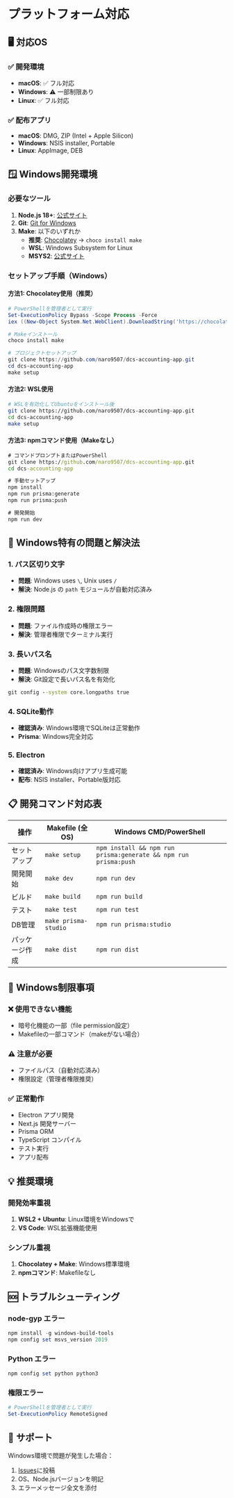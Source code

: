 # プラットフォーム対応

## 🖥️ 対応OS

### ✅ 開発環境
- **macOS**: ✅ フル対応
- **Windows**: ⚠️ 一部制限あり
- **Linux**: ✅ フル対応

### ✅ 配布アプリ
- **macOS**: DMG, ZIP (Intel + Apple Silicon)
- **Windows**: NSIS installer, Portable
- **Linux**: AppImage, DEB

## 🪟 Windows開発環境

### 必要なツール
1. **Node.js 18+**: [公式サイト](https://nodejs.org/)
2. **Git**: [Git for Windows](https://gitforwindows.io/)
3. **Make**: 以下のいずれか
   - **推奨**: [Chocolatey](https://chocolatey.org/) → `choco install make`
   - **WSL**: Windows Subsystem for Linux
   - **MSYS2**: [公式サイト](https://www.msys2.org/)

### セットアップ手順（Windows）

#### 方法1: Chocolatey使用（推奨）
```powershell
# PowerShellを管理者として実行
Set-ExecutionPolicy Bypass -Scope Process -Force
iex ((New-Object System.Net.WebClient).DownloadString('https://chocolatey.org/install.ps1'))

# Makeインストール
choco install make

# プロジェクトセットアップ
git clone https://github.com/naro9507/dcs-accounting-app.git
cd dcs-accounting-app
make setup
```

#### 方法2: WSL使用
```bash
# WSLを有効化してUbuntuをインストール後
git clone https://github.com/naro9507/dcs-accounting-app.git
cd dcs-accounting-app
make setup
```

#### 方法3: npmコマンド使用（Makeなし）
```cmd
# コマンドプロンプトまたはPowerShell
git clone https://github.com/naro9507/dcs-accounting-app.git
cd dcs-accounting-app

# 手動セットアップ
npm install
npm run prisma:generate
npm run prisma:push

# 開発開始
npm run dev
```

## 🔧 Windows特有の問題と解決法

### 1. パス区切り文字
- **問題**: Windows uses `\`, Unix uses `/`
- **解決**: Node.js の `path` モジュールが自動対応済み

### 2. 権限問題
- **問題**: ファイル作成時の権限エラー
- **解決**: 管理者権限でターミナル実行

### 3. 長いパス名
- **問題**: Windowsのパス文字数制限
- **解決**: Git設定で長いパス名を有効化
```cmd
git config --system core.longpaths true
```

### 4. SQLite動作
- **確認済み**: Windows環境でSQLiteは正常動作
- **Prisma**: Windows完全対応

### 5. Electron
- **確認済み**: Windows向けアプリ生成可能
- **配布**: NSIS installer、Portable版対応

## 📋 開発コマンド対応表

| 操作 | Makefile (全OS) | Windows CMD/PowerShell |
|------|----------------|------------------------|
| セットアップ | `make setup` | `npm install && npm run prisma:generate && npm run prisma:push` |
| 開発開始 | `make dev` | `npm run dev` |
| ビルド | `make build` | `npm run build` |
| テスト | `make test` | `npm run test` |
| DB管理 | `make prisma-studio` | `npm run prisma:studio` |
| パッケージ作成 | `make dist` | `npm run dist` |

## 🚨 Windows制限事項

### ❌ 使用できない機能
- 暗号化機能の一部（file permission設定）
- Makefileの一部コマンド（makeがない場合）

### ⚠️ 注意が必要
- ファイルパス（自動対応済み）
- 権限設定（管理者権限推奨）

### ✅ 正常動作
- Electron アプリ開発
- Next.js 開発サーバー
- Prisma ORM
- TypeScript コンパイル
- テスト実行
- アプリ配布

## 💡 推奨環境

### 開発効率重視
1. **WSL2 + Ubuntu**: Linux環境をWindowsで
2. **VS Code**: WSL拡張機能使用

### シンプル重視
1. **Chocolatey + Make**: Windows標準環境
2. **npmコマンド**: Makefileなし

## 🆘 トラブルシューティング

### node-gyp エラー
```powershell
npm install -g windows-build-tools
npm config set msvs_version 2019
```

### Python エラー
```powershell
npm config set python python3
```

### 権限エラー
```powershell
# PowerShellを管理者として実行
Set-ExecutionPolicy RemoteSigned
```

## 🤝 サポート

Windows環境で問題が発生した場合：
1. [Issues](https://github.com/naro9507/dcs-accounting-app/issues)に投稿
2. OS、Node.jsバージョンを明記
3. エラーメッセージ全文を添付